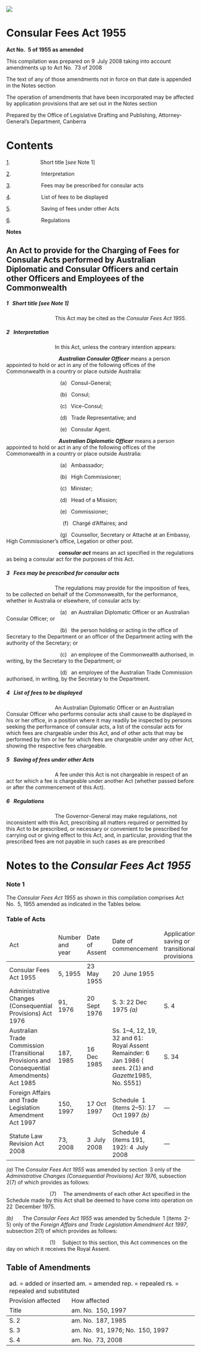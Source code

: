 ![](http://www.comlaw.gov.au/Details/C2008C00322/Html/ConsularFees1955_image001.gif)

# Consular Fees Act 1955

**Act No. 5 of 1955 as amended**

This compilation was prepared on 9 July 2008
 taking into account amendments up to Act No. 73 of 2008

The text of any of those amendments not in force
 on that date is appended in the Notes section

The operation of amendments that have been incorporated 
 may be affected by application provisions that are set out in 
 the Notes section

Prepared by the Office of Legislative Drafting and Publishing,
 Attorney-General’s Department, Canberra

# Contents

[1](#1).            Short title [_see_ Note 1]

[2](#2).            Interpretation

[3](#3).            Fees may be prescribed for consular acts

[4](#4).            List of fees to be displayed

[5](#5).            Saving of fees under other Acts

[6](#6).            Regulations

**Notes** 

## An Act to provide for the Charging of Fees for Consular Acts performed by Australian Diplomatic and Consular Officers and certain other Officers and Employees of the Commonwealth

##### <a id="1"></a>1  Short title [_see_ Note 1]

                   This Act may be cited as the _Consular Fees Act 1955_.

##### <a id="2"></a>2  Interpretation

                   In this Act, unless the contrary intention appears:

                    <a name="australian-consular-offic"></a>**_Australian Consular Officer_** means a person appointed to hold or act in any of the following offices of the Commonwealth in a country or place outside Australia:

                     (a)  Consul-General;

                     (b)  Consul;

                     (c)  Vice-Consul;

                     (d)  Trade Representative; and

                     (e)  Consular Agent.

                    <a name="australian-diplomat-offic"></a>**_Australian Diplomatic Officer_** means a person appointed to hold or act in any of the following offices of the Commonwealth in a country or place outside Australia:

                     (a)  Ambassador;

                     (b)  High Commissioner;

                     (c)  Minister;

                     (d)  Head of a Mission;

                     (e)  Commissioner;

                      (f)  Chargé d’Affaires; and

                     (g)  Counsellor, Secretary or Attaché at an Embassy, High Commissioner’s office, Legation or other post.

                    <a name="consular-act"></a>**_consular act_** means an act specified in the regulations as being a consular act for the purposes of this Act.

##### <a id="3"></a>3  Fees may be prescribed for consular acts

                   The regulations may provide for the imposition of fees, to be collected on behalf of the Commonwealth, for the performance, whether in Australia or elsewhere, of consular acts by:

                     (a)  an Australian Diplomatic Officer or an Australian Consular Officer; or

                     (b)  the person holding or acting in the office of Secretary to the Department or an officer of the Department acting with the authority of the Secretary; or

                     (c)  an employee of the Commonwealth authorised, in writing, by the Secretary to the Department; or

                     (d)  an employee of the Australian Trade Commission authorised, in writing, by the Secretary to the Department.

##### <a id="4"></a>4  List of fees to be displayed

                   An Australian Diplomatic Officer or an Australian Consular Officer who performs consular acts shall cause to be displayed in his or her office, in a position where it may readily be inspected by persons seeking the performance of consular acts, a list of the consular acts for which fees are chargeable under this Act, and of other acts that may be performed by him or her for which fees are chargeable under any other Act, showing the respective fees chargeable.

##### <a id="5"></a>5  Saving of fees under other Acts

                   A fee under this Act is not chargeable in respect of an act for which a fee is chargeable under another Act (whether passed before or after the commencement of this Act).

##### <a id="6"></a>6  Regulations

                   The Governor-General may make regulations, not inconsistent with this Act, prescribing all matters required or permitted by this Act to be prescribed, or necessary or convenient to be prescribed for carrying out or giving effect to this Act, and, in particular, providing that the prescribed fees are not payable in such cases as are prescribed 

# Notes to the _Consular Fees Act 1955_

### Note 1

The _Consular Fees Act 1955_ as shown in this compilation comprises Act No. 5, 1955 amended as indicated in the Tables below.

### Table of Acts

<table>
<colgroup>
  <col width="31%">
  <col width="16%">
  <col width="18%">
  <col width="22%">
  <col width="14%">
</colgroup>

<thead>
  <tr>
    <td>
      <div>Act</div>
    </td>
    <td>
      <div>Number 
and year</div>
    </td>
    <td>
      <div>Date 
of Assent</div>
    </td>
    <td>
      <div>Date of commencement</div>
    </td>
    <td>
      <div>Application, saving or transitional provisions</div>
    </td>
  </tr>
</thead>
<tr>
  <td>
    <div>Consular Fees Act 1955</div>
  </td>
  <td>
    <div>5, 1955</div>
  </td>
  <td>
    <div>23 May 1955</div>
  </td>
  <td>
    <div>20 June 1955</div>
  </td>
  <td>
    <div></div>
  </td>
</tr>
<tr>
  <td>
    <div>Administrative Changes (Consequential Provisions) Act 1976</div>
  </td>
  <td>
    <div>91, 1976</div>
  </td>
  <td>
    <div>20 Sept 1976</div>
  </td>
  <td>
    <div>S. 3: 22 Dec 1975 <i>(a)</i></div>
  </td>
  <td>
    <div>S. 4</div>
  </td>
</tr>
<tr>
  <td>
    <div>Australian Trade Commission (Transitional Provisions and Consequential Amendments) Act 1985</div>
  </td>
  <td>
    <div>187, 1985</div>
  </td>
  <td>
    <div>16 Dec 1985</div>
  </td>
  <td>
    <div>Ss. 1–4, 12, 19, 32 and 61: Royal Assent 
Remainder: 6 Jan 1986 ( <i>see</i>s. 2(1) and <i>Gazette</i>1985, No. S551)</div>
  </td>
  <td>
    <div>S. 34</div>
  </td>
</tr>
<tr>
  <td>
    <div>Foreign Affairs and Trade Legislation Amendment Act 1997</div>
  </td>
  <td>
    <div>150, 1997</div>
  </td>
  <td>
    <div>17 Oct 1997</div>
  </td>
  <td>
    <div>Schedule 1 (items 2–5): 17 Oct 1997 <i>(b)</i></div>
  </td>
  <td>
    <div>—</div>
  </td>
</tr>
<tr>
  <td>
    <div>Statute Law Revision Act 2008</div>
  </td>
  <td>
    <div>73, 2008</div>
  </td>
  <td>
    <div>3 July 2008</div>
  </td>
  <td>
    <div>Schedule 4 (items 191, 192): 4 July 2008</div>
  </td>
  <td>
    <div>—</div>
  </td>
</tr></table>

_(a)_ The _Consular Fees Act 1955_ was amended by section 3 only of the _Administrative Changes (Consequential Provisions) Act 1976_, subsection 2(7) of which provides as follows:

                 (7)   The amendments of each other Act specified in the Schedule made by this Act shall be deemed to have come into operation on 22 December 1975.

_(b)_    The _Consular Fees Act 1955_ was amended by Schedule 1 (items 2–5) only of the _Foreign Affairs and Trade Legislation Amendment Act 1997_, subsection 2(1) of which provides as follows:

                 (1)   Subject to this section, this Act commences on the day on which it receives the Royal Assent.

## Table of Amendments

<table>
<colgroup>
  <col width="33%">
  <col width="67%">
</colgroup>

<thead>
  <tr>
    <td colspan="2">
      <div>ad. = added or inserted am. = amended rep. = repealed rs. = repealed and substituted</div>
    </td>
  </tr>
  <tr>
    <td>
      <div>Provision affected</div>
    </td>
    <td>
      <div>How affected</div>
    </td>
  </tr>
  <tr>
    <td>
      <div>Title</div>
    </td>
    <td>
      <div>am. No. 150, 1997</div>
    </td>
  </tr>
</thead>
<tr>
  <td>
    <div>S. 2</div>
  </td>
  <td>
    <div>am. No. 187, 1985</div>
  </td>
</tr>
<tr>
  <td>
    <div>S. 3</div>
  </td>
  <td>
    <div>am. No. 91, 1976; No. 150, 1997</div>
  </td>
</tr>
<tr>
  <td>
    <div>S. 4</div>
  </td>
  <td>
    <div>am. No. 73, 2008</div>
  </td>
</tr></table>

 

 

